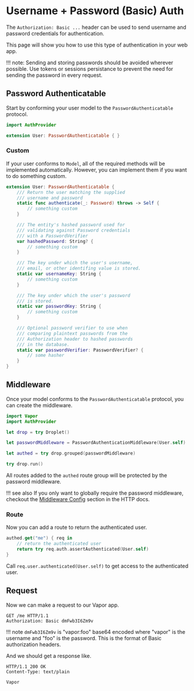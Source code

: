 # Username + Password (Basic) Auth

The `Authorization: Basic ...` header can be used to send username and password credentials
for authentication.

This page will show you how to use this type of authentication in your web app.

!!! note:
	Sending and storing passwords should be avoided wherever possible. Use tokens or
	sessions persistance to prevent the need for sending the password in every request.

## Password Authenticatable

Start by conforming your user model to the `PasswordAuthenticatable` protocol.

```swift
import AuthProvider

extension User: PasswordAuthenticatable { }
```

### Custom

If your user conforms to `Model`, all of the required methods will be implemented automatically. However,
you can implement them if you want to do something custom.


```swift
extension User: PasswordAuthenticatable {
    /// Return the user matching the supplied
    /// username and password
    static func authenticate(_: Password) throws -> Self {
    	// something custom
	}

    /// The entity's hashed password used for
    /// validating against Password credentials
    /// with a PasswordVerifier
    var hashedPassword: String? {
    	// something custom
    }

    /// The key under which the user's username,
    /// email, or other identifing value is stored.
    static var usernameKey: String {
    	// something custom
    }

    /// The key under which the user's password
    /// is stored.
    static var passwordKey: String {
    	// something custom
    }

    /// Optional password verifier to use when
    /// comparing plaintext passwords from the 
    /// Authorization header to hashed passwords
    /// in the database.
    static var passwordVerifier: PasswordVerifier? {
    	// some hasher
    }
}
```

## Middleware

Once your model conforms to the `PasswordAuthenticatable` protocol, you can create the middleware.


```swift
import Vapor
import AuthProvider

let drop = try Droplet()

let passwordMiddleware = PasswordAuthenticationMiddleware(User.self)

let authed = try drop.grouped(passwordMiddleware)

try drop.run()
```

All routes added to the `authed` route group will be protected by the password middleware.

!!! see also
	If you only want to globally require the password middleware, checkout the
	[Middleware Config](../http/middleware/) section in the HTTP docs.

### Route

Now you can add a route to return the authenticated user.

```swift
authed.get("me") { req in
    // return the authenticated user
    return try req.auth.assertAuthenticated(User.self)
}
```

Call `req.user.authenticated(User.self)` to get access to the authenticated user.


## Request

Now we can make a request to our Vapor app.

```http
GET /me HTTP/1.1
Authorization: Basic dmFwb3I6Zm9v 
```

!!! note
	`dmFwb3I6Zm9v` is "vapor:foo" base64 encoded where "vapor" is the username and 
	"foo" is the password. This is the format of Basic authorization headers.

And we should get a response like.

```http
HTTP/1.1 200 OK
Content-Type: text/plain

Vapor
```



